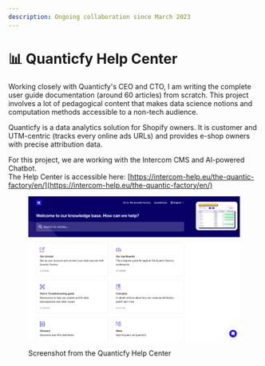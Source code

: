 ```yaml
---
description: Ongoing collaboration since March 2023
---
```


# 📊 Quanticfy Help Center

Working closely with Quanticfy's CEO and CTO, I am writing the complete user guide documentation (around 60 articles) from scratch. This project involves a lot of pedagogical content that makes data science notions and computation methods accessible to a non-tech audience.

Quanticfy is a data analytics solution for Shopify owners. It is customer and UTM-centric (tracks every online ads URLs) and provides e-shop owners with precise attribution data.

For this project, we are working with the Intercom CMS and AI-powered Chatbot.\
The Help Center is accessible here: [https://intercom-help.eu/the-quantic-factory/en/](https://intercom-help.eu/the-quantic-factory/en/)

<figure><img src="../.gitbook/assets/image (1).png" alt=""><figcaption><p>Screenshot from the Quanticfy Help Center</p></figcaption></figure>
